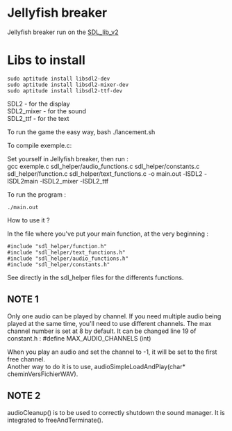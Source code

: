 # Jellyfish breaker

Jellyfish breaker run on the [SDL_lib_v2](https://gitlab.com/ilanlo/sdl_lib_v2.git)

# Libs to install

    sudo aptitude install libsdl2-dev
    sudo aptitude install libsdl2-mixer-dev
    sudo aptitude install libsdl2-ttf-dev

SDL2 - for the display  
SDL2_mixer - for the sound  
SDL2_ttf - for the text  

To run the game the easy way, bash
    ./lancement.sh

To compile exemple.c:

Set yourself in Jellyfish breaker, then run :  
    gcc exemple.c sdl_helper/audio_functions.c sdl_helper/constants.c sdl_helper/function.c sdl_helper/text_functions.c -o main.out -lSDL2 -lSDL2main -lSDL2_mixer -lSDL2_ttf

To run the program :

    ./main.out

How to use it ?

In the file where you've put your main function, at the very beginning :

    #include "sdl_helper/function.h"
    #include "sdl_helper/text_functions.h"
    #include "sdl_helper/audio_functions.h"
    #include "sdl_helper/constants.h"

See directly in the sdl_helper files for the differents functions.

## NOTE 1

Only one audio can be played by channel. If you need multiple audio being played at the same time, you'll need to use different channels. The max channel number is set at 8 by default. It can be changed line 19 of constant.h : #define MAX_AUDIO_CHANNELS (int)  

When you play an audio and set the channel to -1, it will be set to the first free channel.  
Another way to do it is to use, audioSimpleLoadAndPlay(char* cheminVersFichierWAV).

## NOTE 2

audioCleanup() is to be used to correctly shutdown the sound manager. It is integrated to freeAndTerminate().